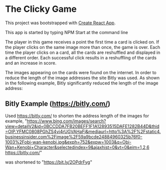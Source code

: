 # The Clicky Game

This project was bootstrapped with [Create React App](https://github.com/facebook/create-react-app).

This app is started by typing NPM Start at the command line

The player in this game receives a point the first time a card is clicked on. If the player clicks on the same image more than once, the game is over.
Each time the player clicks on a card, all the cards are reshuffled and displayed in a different order. Each successful click results in a reshuffling of the cards and an increase in score.

The images appearing on the cards were found on the internet. In order to reduce the length of the image addresses the site Bitly was used. As shown in the following example, Bitly significantly reduced the length of the image address:


## Bitly Example (https://bitly.com/)
Used https://bitly.com/ to shorten the address length of the images
for example, 
"https://www.bing.com/images/search?view=detailV2&id=0BCCDDA7FB20BEFF1F1A12893515DAFE1282B44D&thid=OIP.YFMC0808PGhZS4vi4rUGVAHaFj&mediaurl=http%3A%2F%2Fstatic4.businessinsider.com%2Fimage%2F59a9bcde24884960325b76f0-1003%2Fobi-wan-kenobi.jpg&exph=752&expw=1003&q=Obi-Wan+Kenobi+Character&selectedindex=9&ajaxhist=0&vt=0&eim=1,2,6
https://bitly.com/"

was shortened to "https://bit.ly/2OPdrFyg"



